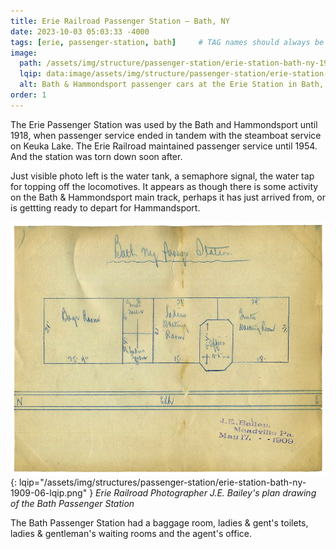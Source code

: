 ```yaml
---
title: Erie Railroad Passenger Station — Bath, NY
date: 2023-10-03 05:03:33 -4000
tags: [erie, passenger-station, bath]     # TAG names should always be lowercase
image:
  path: /assets/img/structure/passenger-station/erie-station-bath-ny-1909-05.jpg
  lqip: data:image/assets/img/structure/passenger-station/erie-station-bath-ny-1909-05-lqip.jpg
  alt: Bath & Hammondsport passenger cars at the Erie Station in Bath, NY — circa 1900-1909
order: 1
---
```

The Erie Passenger Station was used by the Bath and Hammondsport until 1918, when passenger service ended in tandem with the steamboat service on Keuka Lake. The Erie Railroad maintained passenger service until 1954. And the station was torn down soon after.

Just visible photo left is the water tank, a semaphore signal, the water tap for topping off the locomotives. It appears as though there is some activity on the Bath & Hammondsport main track, perhaps it has just arrived from, or is gettting ready to depart for Hammandsport.

![J.E. Bailey station plan](/assets/img/structure/passenger-station/erie-station-bath-ny-1909-06.png){: lqip="/assets/img/structures/passenger-station/erie-station-bath-ny-1909-06-lqip.png" }
_Erie Railroad Photographer J.E. Bailey's plan drawing of the Bath Passenger Station_

The Bath Passenger Station had a baggage room, ladies & gent's toilets, ladies & gentleman's waiting rooms and the agent's office.